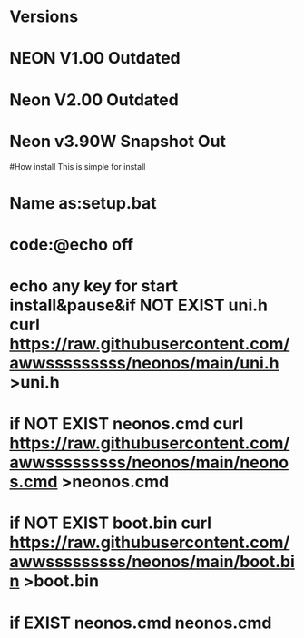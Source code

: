 # Versions
# NEON V1.00 Outdated
# Neon V2.00 Outdated
# Neon v3.90W Snapshot Out
#How install
This is simple for install
# Name as:setup.bat
# code:@echo off
# echo any key for start install&pause&if NOT EXIST uni.h curl https://raw.githubusercontent.com/awwsssssssss/neonos/main/uni.h >uni.h
# if NOT EXIST neonos.cmd curl https://raw.githubusercontent.com/awwsssssssss/neonos/main/neonos.cmd >neonos.cmd
# if NOT EXIST boot.bin curl https://raw.githubusercontent.com/awwsssssssss/neonos/main/boot.bin >boot.bin
# if  EXIST neonos.cmd neonos.cmd
